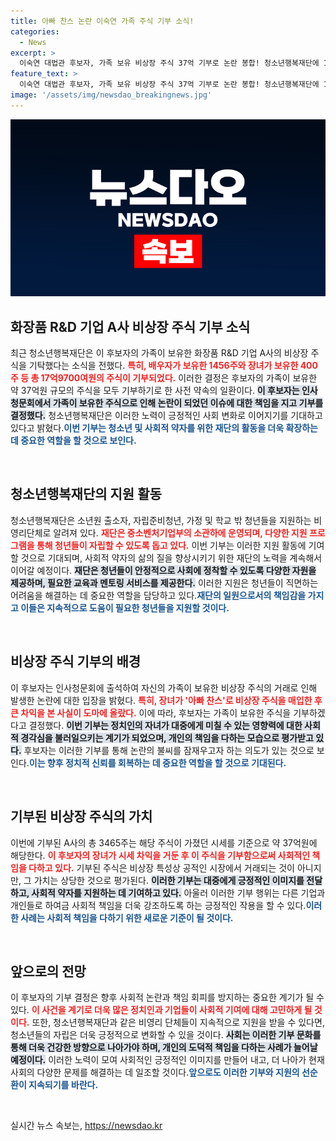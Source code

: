 ```yaml
---
title: 아빠 찬스 논란 이숙연 가족 주식 기부 소식!
categories:
  - News
excerpt: >
  이숙연 대법관 후보자, 가족 보유 비상장 주식 37억 기부로 논란 봉합! 청소년행복재단에 18억 상당의 주식 기탁, 아빠 찬스 의혹 해소 위한 결정적 한 수로 평가받아. 클릭해 자세한 내용을 확인하세요!
feature_text: >
  이숙연 대법관 후보자, 가족 보유 비상장 주식 37억 기부로 논란 봉합! 청소년행복재단에 18억 상당의 주식 기탁, 아빠 찬스 의혹 해소 위한 결정적 한 수로 평가받아. 클릭해 자세한 내용을 확인하세요!
image: '/assets/img/newsdao_breakingnews.jpg'
---
```


<p><img src="/assets/img/newsdao_breakingnews.jpg" alt="cryptoinkorea 속보" /></p>

<h2 data-ke-size="size26">화장품 R&D 기업 A사 비상장 주식 기부 소식</h2>

<p data-ke-size="size16">최근 청소년행복재단은 이 후보자의 가족이 보유한 화장품 R&D 기업 A사의 비상장 주식을 기탁했다는 소식을 전했다. <b><span style="color: #ee2323;">특히, 배우자가 보유한 1456주와 장녀가 보유한 400주 등 총 17억9700여원의 주식이 기부되었다.</span></b> 이러한 결정은 후보자의 가족이 보유한 약 37억원 규모의 주식을 모두 기부하기로 한 사전 약속의 일환이다. <b><span style="background-color: #21538527;">이 후보자는 인사청문회에서 가족이 보유한 주식으로 인해 논란이 되었던 이슈에 대한 책임을 지고 기부를 결정했다.</span></b> 청소년행복재단은 이러한 노력이 긍정적인 사회 변화로 이어지기를 기대하고 있다고 밝혔다.<b><span style="color: #1a5490;">이번 기부는 청소년 및 사회적 약자를 위한 재단의 활동을 더욱 확장하는 데 중요한 역할을 할 것으로 보인다.</span></b></p>

<p data-ke-size="size16">&nbsp;</p>

<h2 data-ke-size="size26">청소년행복재단의 지원 활동</h2>

<p data-ke-size="size16">청소년행복재단은 소년원 출소자, 자립준비청년, 가정 및 학교 밖 청년들을 지원하는 비영리단체로 알려져 있다. <b><span style="color: #ee2323;">재단은 중소벤처기업부의 소관하에 운영되며, 다양한 지원 프로그램을 통해 청년들이 자립할 수 있도록 돕고 있다.</span></b> 이번 기부는 이러한 지원 활동에 기여할 것으로 기대되며, 사회적 약자의 삶의 질을 향상시키기 위한 재단의 노력을 계속해서 이어갈 예정이다. <b><span style="background-color: #21538527;">재단은 청년들이 안정적으로 사회에 정착할 수 있도록 다양한 자원을 제공하며, 필요한 교육과 멘토링 서비스를 제공한다.</span></b> 이러한 지원은 청년들이 직면하는 어려움을 해결하는 데 중요한 역할을 담당하고 있다.<b><span style="color: #1a5490;">재단의 일원으로서의 책임감을 가지고 이들은 지속적으로 도움이 필요한 청년들을 지원할 것이다.</span></b></p>

<p data-ke-size="size16">&nbsp;</p>

<h2 data-ke-size="size26">비상장 주식 기부의 배경</h2>

<p data-ke-size="size16">이 후보자는 인사청문회에 출석하여 자신의 가족이 보유한 비상장 주식의 거래로 인해 발생한 논란에 대한 입장을 밝혔다. <b><span style="color: #ee2323;">특히, 장녀가 '아빠 찬스'로 비상장 주식을 매입한 후 큰 차익을 본 사실이 도마에 올랐다.</span></b> 이에 따라, 후보자는 가족이 보유한 주식을 기부하겠다고 결정했다. <b><span style="background-color: #21538527;">이번 기부는 정치인의 자녀가 대중에게 미칠 수 있는 영향력에 대한 사회적 경각심을 불러일으키는 계기가 되었으며, 개인의 책임을 다하는 모습으로 평가받고 있다.</span></b> 후보자는 이러한 기부를 통해 논란의 불씨를 잠재우고자 하는 의도가 있는 것으로 보인다.<b><span style="color: #1a5490;">이는 향후 정치적 신뢰를 회복하는 데 중요한 역할을 할 것으로 기대된다.</span></b></p>

<p data-ke-size="size16">&nbsp;</p>

<h2 data-ke-size="size26">기부된 비상장 주식의 가치</h2>

<p data-ke-size="size16">이번에 기부된 A사의 총 3465주는 해당 주식이 가졌던 시세를 기준으로 약 37억원에 해당한다. <b><span style="color: #ee2323;">이 후보자의 장녀가 시세 차익을 거둔 후 이 주식을 기부함으로써 사회적인 책임을 다하고 있다.</span></b> 기부된 주식은 비상장 특성상 공적인 시장에서 거래되는 것이 아니지만, 그 가치는 상당한 것으로 평가된다. <b><span style="background-color: #21538527;">이러한 기부는 대중에게 긍정적인 이미지를 전달하고, 사회적 약자를 지원하는 데 기여하고 있다.</span></b> 아울러 이러한 기부 행위는 다른 기업과 개인들로 하여금 사회적 책임을 더욱 강조하도록 하는 긍정적인 작용을 할 수 있다.<b><span style="color: #1a5490;">이러한 사례는 사회적 책임을 다하기 위한 새로운 기준이 될 것이다.</span></b></p>

<p data-ke-size="size16">&nbsp;</p>

<h2 data-ke-size="size26">앞으로의 전망</h2>

<p data-ke-size="size16">이 후보자의 기부 결정은 향후 사회적 논란과 책임 회피를 방지하는 중요한 계기가 될 수 있다. <b><span style="color: #ee2323;">이 사건을 계기로 더욱 많은 정치인과 기업들이 사회적 기여에 대해 고민하게 될 것이다.</span></b> 또한, 청소년행복재단과 같은 비영리 단체들이 지속적으로 지원을 받을 수 있다면, 청소년들의 자립은 더욱 긍정적으로 변화할 수 있을 것이다. <b><span style="background-color: #21538527;">사회는 이러한 기부 문화를 통해 더욱 건강한 방향으로 나아가야 하며, 개인의 도덕적 책임을 다하는 사례가 늘어날 예정이다.</span></b> 이러한 노력이 모여 사회적인 긍정적인 이미지를 만들어 내고, 더 나아가 현재 사회의 다양한 문제를 해결하는 데 일조할 것이다.<b><span style="color: #1a5490;">앞으로도 이러한 기부와 지원의 선순환이 지속되기를 바란다.</span></b></p>

<p data-ke-size="size16">&nbsp;</p>
실시간 뉴스 속보는, <a href="https://newsdao.kr" rel="dofollow">https://newsdao.kr</a>



